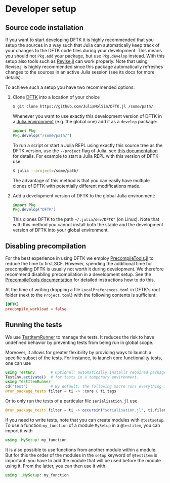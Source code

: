 # Developer setup

## Source code installation
If you want to start developing DFTK it is highly recommended
that you setup the sources in a way such that Julia can automatically keep
track of your changes to the DFTK code files during your development.
This means you should not `Pkg.add` your package, but use `Pkg.develop` instead.
With this setup also tools such as [Revise.jl](https://github.com/timholy/Revise.jl)
can work properly. Note that using Revise.jl is highly recommended
since this package automatically refreshes changes to the sources
in an active Julia session (see its docs for more details).

To achieve such a setup you have two recommended options:

1. Clone [DFTK](https://dftk.org) into a location of your choice
   ```bash
   $ git clone https://github.com/JuliaMolSim/DFTK.jl /some/path/
   ```
   Whenever you want to use exactly this development version of DFTK
   in a [Julia environment](https://julialang.github.io/Pkg.jl/v1/environments/)
   (e.g. the global one) add it as a `develop` package:
   ```julia
   import Pkg
   Pkg.develop("/some/path/")
   ```
   To run a script or start a Julia REPL using exactly this source tree
   as the DFTK version, use the `--project` flag of Julia,
   see [this documentation](https://julialang.github.io/Pkg.jl/v1/environments/)
   for details. For example to start a Julia REPL with this version of DFTK use
   ```bash
   $ julia --project=/some/path/
   ```
   The advantage of this method is that you can easily have multiple
   clones of DFTK with potentially different modifications made.

2. Add a development version of DFTK to the global Julia environment:
   ```julia
   import Pkg
   Pkg.develop("DFTK")
   ```
   This clones DFTK to the path `~/.julia/dev/DFTK"` (on Linux).
   Note that with this method you cannot install both the stable
   and the development version of DFTK into your global environment.

## Disabling precompilation

For the best experience in using DFTK we employ
[PrecompileTools.jl](https://github.com/JuliaLang/PrecompileTools.jl) to
reduce the time to first SCF. However,
spending the additional time for precompiling DFTK is usually not worth it during development.
We therefore recommend disabling precompilation in a development setup.
See the [PrecompileTools documentation](https://julialang.github.io/PrecompileTools.jl/stable/)
for detailed instructions how to do this.

At the time of writing dropping a file `LocalPreferences.toml` in DFTK's root folder
(next to the `Project.toml`) with the following contents is sufficient:
```toml
[DFTK]
precompile_workload = false
```

## Running the tests

We use [TestItemRunner](https://github.com/julia-vscode/TestItemRunner.jl) to manage the
tests. It reduces the risk to have undefined behavior by preventing tests from being run in
global scope.

Moreover, it allows for greater flexibility by providing ways to launch a specific subset of
the tests.
For instance, to launch core functionality tests, one can use
```julia
using TestEnv       # Optional: automatically installs required packages
TestEnv.activate()  # for tests in a temporary environment.
using TestItemRunner
cd("test")          # By default, the following macro runs everything from the parent folder.
@run_package_tests filter = ti -> :core ∈ ti.tags
```
Or to only run the tests of a particular file `serialisation.jl` use
```julia
@run_package_tests filter = ti -> occursin("serialisation.jl", ti.filename)
```

If you need to write tests, note that you can create modules with `@testsetup`. To use
a function `my_function` of a module `MySetup` in a `@testitem`, you can import it with
```julia
using .MySetup: my_function
```
It is also possible to use functions from another module within a module. But for this the
order of the modules in the `setup` keyword of `@testitem` is important: you have to add the
module that will be used before the module using it. From the latter, you can then use it
with
```julia
using ..MySetup: my_function
```
